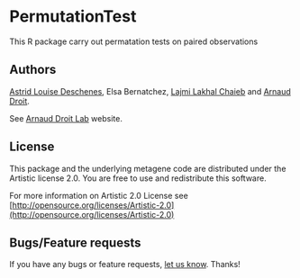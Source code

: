 PermutationTest
===============

This R package carry out permatation tests on paired observations


## Authors ##

[Astrid Louise Deschenes](http://ca.linkedin.com/in/astriddeschenes "Astrid Louise Deschenes"), 
Elsa Bernatchez, [Lajmi Lakhal Chaieb](http://www.researchgate.net/profile/Lajmi_Lakhal-Chaieb "Lajmi Lakhal Chaieb") and [Arnaud Droit](http://ca.linkedin.com/in/drarnaud "Arnaud Droit").

See [Arnaud Droit Lab](http://bioinformatique.ulaval.ca/home/ "Arnaud Droit Lab") website.

## License ##

This package and the underlying metagene code are distributed under the Artistic license 2.0. You are free to use and redistribute this software. 

For more information on Artistic 2.0 License see [http://opensource.org/licenses/Artistic-2.0](http://opensource.org/licenses/Artistic-2.0)

## Bugs/Feature requests ##

If you have any bugs or feature requests, [let us know](https://github.com/adeschen/PermutationTest/issues). Thanks!
